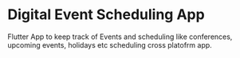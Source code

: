 # Digital Event Scheduling App
Flutter App to keep track of Events and scheduling like conferences, upcoming events, holidays etc scheduling cross platofrm app.


